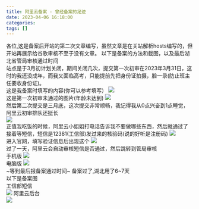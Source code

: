 ```yaml
---
title: 阿里云备案 - 曾经备案的足迹
date: 2023-04-06 16:18:00
categories: 
tags: []
---
```


各位,这是备案后开站的第二次文章编写，虽然文章是在关站解析hosts编写的，但开站再展示给谷歌审核不至于没有文章。 
以下是备案的方法和截图，以及最后湖北省管局审核通过时间  
站点是于3月初计划关闭，期间关闭几次，提交第一次初审在2023年3月31日，这时的我还没成年，而我又面临高考，只能提前先把身份证拍摄，脸一录(防止班主任要收身份证)。  
这是我备案时填写的内容(你可以参考填写） ![](https://images.nuoyis.net/blog/typecho/uploads/2023/03/20230330091804746.png)  
这是第一次初审未通过的图片(年龄未达到) ![](https://images.nuoyis.net/blog/typecho/uploads/2023/03/20230330091832759.png)  
然后第二次提交是三月底，这次提交非常顺畅，我记得我从0点兴奋到1点睡觉，阿里云初审排队还挺长  
![](https://images.nuoyis.net/blog/typecho/uploads/2023/04/20230401125807543.png)  
正值我吃饭的时候，阿里云小姐姐打电话告诉我不要做哪些东西，然后就通过了  
接着等短信，短信是12381(工信部)发过来的核验码(说的好听是注册码) ![](https://images.nuoyis.net/blog/typecho/uploads/2023/04/20230403011516268.jpg)  
进入官网，填写验证信息后出现这个 ![](https://images.nuoyis.net/blog/typecho/uploads/2023/04/20230403011710659.png)  
过了一天，阿里云会自动审核短信是否通过，然后跳转到管局审核  
手机版 ![](https://images.nuoyis.net/blog/typecho/uploads/2023/04/20230403011558943.jpg)  
电脑版 ![](https://images.nuoyis.net/blog/typecho/uploads/2023/04/20230403012314117.png)  
~等到最后报备案通过时间~ 备案过了,湖北用了6~7天  
以下是备案图  
工信部短信  
![](https://static.nuoyis.com/static/lovablewyh-library/blog/wordpress/images/2023/04/20230407125832642.jpg) 
阿里云后台  
![](https://static.nuoyis.com/static/lovablewyh-library/blog/wordpress/images/2023/04/20230407125823757.png)
